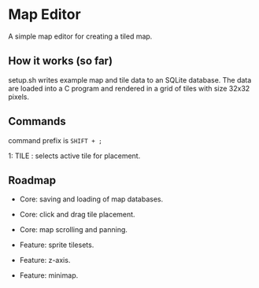 # Map Editor
A simple map editor for creating a tiled map. 

## How it works (so far)
setup.sh writes example map and tile data to an SQLite database. The data are
loaded into a C program and rendered in a grid of tiles with size 32x32 pixels.

## Commands

command prefix is `SHIFT + ;`

1: TILE <tileKey>: selects active tile for placement.

## Roadmap

- Core: saving and loading of map databases.
- Core: click and drag tile placement.
- Core: map scrolling and panning.


- Feature: sprite tilesets.
- Feature: z-axis.
- Feature: minimap.






